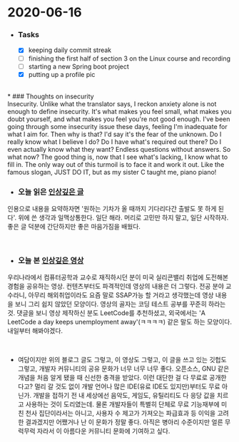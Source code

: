 # 2020-06-16

* ### Tasks
  - [x] keeping daily commit streak 
  - [ ] finishing the first half of section 3 on the Linux course and recording
  - [ ] starting a new Spring boot project
  - [x] putting up a profile pic

<br/>
* ### Thoughts on insecurity <br/>
Insecurity. Unlike what the translator says, I reckon anxiety alone is not enough to define insecurity. It's what makes you feel small, what makes you doubt yourself, and what makes you feel you're not good enough. I've been going through some insecurity issue these days, feeling I'm inadequate for what I aim for. Then why is that? I'd say it's the fear of the unknown. Do I really know what I believe I do? Do I have what's required out there? Do I even actually know what they want? Endless questions without answers. So what now? The good thing is, now that I see what's lacking, I know what to fill in. The only way out of this turmoil is to face it and work it out. Like the famous slogan, JUST DO IT, but as my sister C taught me, piano piano!

<br/>

* ### 오늘 읽은 [인상깊은 글](https://jojoldu.tistory.com/398)<br/>
인용으로 내용을 요약하자면 '원하는 기차가 올 때까지 기다리다간 출발도 못 하게 된다'. 위에 쓴 생각과 일맥상통한다. 일단 해라. 머리로 고민만 하지 말고, 일단 시작하자. 좋은 글 덕분에 간단하지만 좋은 마음가짐을 배웠다. 

<br/>

* ### 오늘 본 [인상깊은 영상](https://youtu.be/Yxx_ZeQAbP8)<br/>
우리나라에서 컴퓨터공학과 교수로 재직하시던 분이 미국 실리콘밸리 취업에 도전해본 경험을 공유하는 영상. 컨텐츠부터도 파격적인데 영상의 내용은 더 그렇다. 전공 분야 교수라니, 아무리 해외취업이라도 요즘 말로 SSAP가능 할 거라고 생각했는데 영상 내용을 보니 그리 쉽지 않았던 모양이다. 영상의 골자는 코딩 테스트 공부를 꾸준히 하라는 것. 댓글을 보니 영상 제작하신 분도 LeetCode를 추천하셨고, 외국에서는 'A LeetCode a day keeps unemployment away'(ㅋㅋㅋㅋ) 같은 말도 하는 모양이다. 내일부터 해봐야겠다.   

<br/>

* 여담이지만 위의 블로그 글도 그렇고, 이 영상도 그렇고, 이 글을 쓰고 있는 깃헙도 그렇고, 개발자 커뮤니티의 공유 문화가 너무 너무 너무 좋다. 오픈소스, GNU 같은 개념을 처음 알게 됐을 때 신선한 충격을 받았다. 이런 대단한 걸 다 무료로 공개한다고? 멀리 갈 것도 없이 개발 언어나 많은 IDE(유료 IDE도 있지만)부터도 무료 아닌가. 개발을 접하기 전 내 세상에선 음악도, 게임도, 유틸리티도 다 응당 값을 치르고 사용하는 것이 도리였는데. 물론 개발자들이 특별히 단체로 무료 기능재부에 미친 천사 집단이라서는 아니고, 사용자 수 제고가 가져오는 파급효과 등 이익을 고려한 결과겠지만 어쨌거나 난 이 문화가 정말 좋다. 아직은 병아리 수준이지만 얼른 무럭무럭 자라서 이 아름다운 커뮤니티 문화에 기여하고 싶다.  
